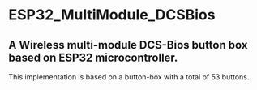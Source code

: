 # ESP32_MultiModule_DCSBios
A Wireless multi-module DCS-Bios button box based on ESP32 microcontroller.
---
This implementation is based on a button-box with a total of 53 buttons.
